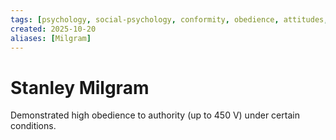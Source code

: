 ```yaml
---
tags: [psychology, social-psychology, conformity, obedience, attitudes, attribution, prejudice, aggression, prosocial]
created: 2025-10-20
aliases: [Milgram]
---
```

# Stanley Milgram

Demonstrated high obedience to authority (up to 450 V) under certain conditions.
